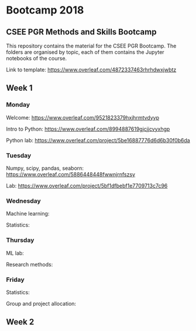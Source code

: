 # Bootcamp 2018
## CSEE PGR Methods and Skills Bootcamp

This repository contains the material for the CSEE PGR Bootcamp. The folders are organised by topic, each of them contains the Jupyter notebooks of the course.

Link to template: https://www.overleaf.com/4872337463rhrhdwxjwbtz

## Week 1

### Monday
Welcome: https://www.overleaf.com/9521823379hxjhrmtvdyvp

Intro to Python: https://www.overleaf.com/8994887619gjcjjcvyxhgp

Python lab: https://www.overleaf.com/project/5be16887776d6d6b30f0b6da


### Tuesday

Numpy, scipy, pandas, seaborn: https://www.overleaf.com/5886448448fwwnjrnfszsy

Lab: https://www.overleaf.com/project/5bf1dfbebf1e7709713c7c96


### Wednesday

Machine learning: 

Statistics: 


### Thursday

ML lab:

Research methods:

### Friday

Statistics:

Group and project allocation:


## Week 2
